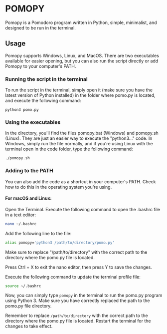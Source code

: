# POMOPY

Pomopy is a Pomodoro program written in Python, simple, minimalist, and designed to be run in the terminal.

## Usage

Pomopy supports Windows, Linux, and MacOS. There are two executables available for easier opening, but you can also run the script directly or add Pomopy to your computer's PATH.

### Running the script in the terminal

To run the script in the terminal, simply open it (make sure you have the latest version of Python installed) in the folder where pomo.py is located, and execute the following command:

```
python3 pomo.py
```
### Using the executables

In the directory, you'll find the files pomopy.bat (Windows) and pomopy.sh (Linux). They are just an easier way to execute the "python3..." code. In Windows, simply run the file normally, and if you're using Linux with the terminal open in the code folder, type the following command:
```
./pomopy.sh
```
### Adding to the PATH
You can also add the code as a shortcut in your computer's PATH. Check how to do this in the operating system you're using.

#### For macOS and Linux:
Open the Terminal.
Execute the following command to open the .bashrc file in a text editor:
```bash
nano ~/.bashrc
```
Add the following line to the file:
```bash
alias pomopy='python3 /path/to/directory/pomo.py'
```
Make sure to replace "/path/to/directory" with the correct path to the directory where the pomo.py file is located.

Press Ctrl + X to exit the nano editor, then press Y to save the changes.

Execute the following command to update the terminal profile file:
```bash
source ~/.bashrc
```
Now, you can simply type `pomopy` in the terminal to run the pomo.py program using Python 3. Make sure you have correctly replaced the path to the pomo.py file directory.

Remember to replace `/path/to/directory` with the correct path to the directory where the pomo.py file is located. Restart the terminal for the changes to take effect.